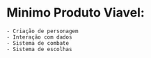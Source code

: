 # Minimo Produto Viavel:

    - Criação de personagem
    - Interação com dados
    - Sistema de combate
    - Sistema de escolhas
